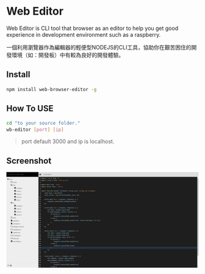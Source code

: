 # Web Editor

Web Editor is CLI tool that browser as an editor to help you get good experience in development environment such as a raspberry.

一個利用瀏覽器作為編輯器的輕便型NODEJS的CLI工具，協助你在艱苦困住的開發環境（如：開發板）中有較為良好的開發體驗。

## Install

```bash
npm install web-browser-editor -g
```

## How To USE

```bash
cd "to your source folder."
wb-editor [port] [ip]
```

> port default 3000 and ip is localhost.

## Screenshot

![Screenshot](./assets/Screenshot.jpg)

